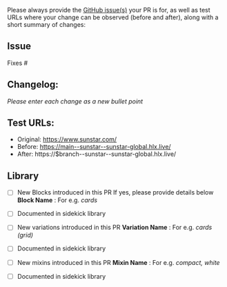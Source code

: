 Please always provide the [GitHub issue(s)](../issues) your PR is for, as well as test URLs where your change can be observed (before and after), along with a short summary of changes:

## Issue

Fixes #<gh-issue-id>

## Changelog:
_Please enter each change as a new bullet point_

## Test URLs:
- Original: https://www.sunstar.com/<path>
- Before: https://main--sunstar--sunstar-global.hlx.live/<path>
- After: https://$branch--sunstar--sunstar-global.hlx.live/<path>

## Library

- [ ] New Blocks introduced in this PR
      If yes, please provide details below
**Block Name** : For e.g. _cards_
- [ ] Documented in sidekick library


- [ ] New variations introduced in this PR
**Variation Name** :  For e.g. _cards (grid)_
- [ ] Documented in sidekick library

- [ ] New mixins introduced in this PR
**Mixin Name** :  For e.g. _compact, white_
- [ ] Documented in sidekick library
